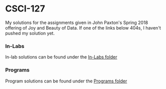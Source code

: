 # CSCI-127
My solutions for the assignments given in John Paxton's Spring 2018 offering of Joy and Beauty of Data. If one of the links below 404s, I haven't pushed my solution yet.

### In-Labs
In-lab solutions can be found under the [In-Labs folder](https://github.com/blackbelt238/CSCI-127/tree/master/In-Labs)

### Programs
Program solutions can be found under the [Programs folder](https://github.com/blackbelt238/CSCI-127/tree/master/Programs)
